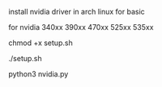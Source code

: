 install nvidia driver in arch linux for basic 

for nvidia 340xx 390xx 470xx 525xx 535xx

chmod +x setup.sh

./setup.sh

python3 nvidia.py
